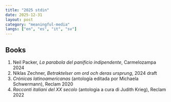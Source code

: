 ```yaml
---
title: "2025 stdin"
date: 2025-12-31
layout: post
category: "meaningful-media"
langs: ["en", "es", "it", "sv"]
---
```


## Books
1. Neil Packer, _La parabola del panificio indipendente_, Carmelozampa 2024
2. Niklas Zechner, _Betraktelser om ord och deras ursprung_, 2024 draft
3. _Crónicas latinoamericanas_ (antología editada por Michaela Schwermann), Reclam 2020
4. _Racconti italiani del XX secolo_ (antologia a cura di Judith Krieg), Reclam 2022